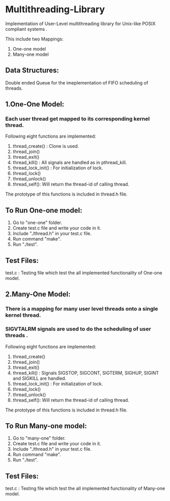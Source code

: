 # Multithreading-Library
Implementation of User-Level multithreading library for Unix-like POSIX compliant systems .


This include two Mappings:
1. One-one model
2. Many-one model

Data Structures:
---------------
Double ended Queue for the imeplementation of 
FIFO scheduling of threads.

1.One-One Model:
---------------
### Each user thread get mapped to its corresponding kernel thread.

Following eight functions are implemented:
1. thread_create() : Clone is used.
2. thread_join()
3. thread_exit()
4. thread_kill() : All signals are handled as in pthread_kill.
5. thread_lock_init() : For initialization of lock.
6. thread_lock()
7. thread_unlock()
8. thread_self(): Will return the thread-id of calling thread.

The prototype of this functions is included in thread.h file.

To Run One-one model:
---------------------
1. Go to "one-one" folder.
2. Create test.c file and write your code in it.
3. Include "./thread.h" in your test.c file.
4. Run command "make".
5. Run "./test".

Test Files:
-----------
test.c : Testing file which test the all implemented functionality of One-one model.



2.Many-One Model:
---------------
### There is a mapping for many user level threads onto a single kernel thread.
### SIGVTALRM signals are used to do the scheduling of user threads .
Following eight functions are implemented:
1. thread_create()
2. thread_join()
3. thread_exit()
4. thread_kill() : Signals SIGSTOP, SIGCONT, SIGTERM, SIGHUP, SIGINT and SIGKILL are handled.
5. thread_lock_init() : For initialization of lock.
6. thread_lock()
7. thread_unlock()
8. thread_self(): Will return the thread-id of calling thread.

The prototype of this functions is included in thread.h file.

To Run Many-one model:
----------------------
1. Go to "many-one" folder.
2. Create test.c file and write your code in it.
3. Include "./thread.h" in your test.c file.
4. Run command "make".
5. Run "./test".

Test Files:
-----------

test.c : Testing file which test the all implemented functionality of Many-one model.

